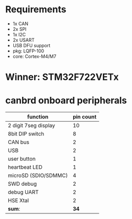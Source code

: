 # Requirements
- 1x CAN
- 2x SPI
- 1x I2C
- 2x USART
- USB DFU support
- pkg: LQFP-100
- core: Cortex-M4/M7

# Winner: STM32F722VETx

# canbrd onboard peripherals
function | pin count 
---------|-----------
2 digit 7seg display | 10
8bit DIP switch | 8
CAN bus | 2
USB | 2
user button | 1
heartbeat LED | 1
microSD (SDIO/SDMMC) | 4
SWD debug | 2
debug UART | 2
HSE Xtal | 2
**sum**: | **34**